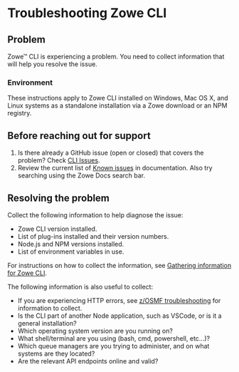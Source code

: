 # Troubleshooting Zowe CLI

## Problem

Zowe&trade; CLI is experiencing a problem. You need to collect information that will help you resolve the issue.

### Environment

These instructions apply to Zowe CLI installed on Windows, Mac OS X, and Linux systems as a standalone installation via a Zowe download or an NPM registry.

## Before reaching out for support

1. Is there already a GitHub issue (open or closed) that covers the problem? Check [CLI Issues](https://github.com/zowe/zowe-cli/issues).
2. Review the current list of [Known issues](known-cli.md) in documentation. Also try searching using the Zowe Docs search bar.

## Resolving the problem

Collect the following information to help diagnose the issue:

- Zowe CLI version installed.
- List of plug-ins installed and their version numbers.
- Node.js and NPM versions installed.
- List of environment variables in use.

For instructions on how to collect the information, see [Gathering information for Zowe CLI](mustgather-cli.md).

The following information is also useful to collect:

- If you are experiencing HTTP errors, see [z/OSMF troubleshooting](zosmf-cli.md) for information to collect.
- Is the CLI part of another Node application, such as VSCode, or is it a general installation?
- Which operating system version are you running on?
- What shell/terminal are you using (bash, cmd, powershell, etc...)?
- Which queue managers are you trying to administer, and on what systems are they located?
- Are the relevant API endpoints online and valid?